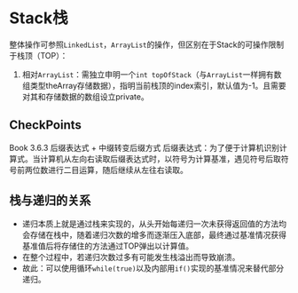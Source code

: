 # Stack栈

整体操作可参照`LinkedList`，`ArrayList`的操作，但区别在于Stack的可操作限制于栈顶（TOP）：
1. 相对`ArrayList`：需独立申明一个`int topOfStack`（与`ArrayList`一样拥有数组类型theArray存储数据），指明当前栈顶的index索引，默认值为-1。且需要对其和存储数据的数组设立private。

## CheckPoints
Book 3.6.3 后缀表达式 + 中缀转变后缀方式
后缀表达式：为了便于计算机识别计算式。当计算机从左向右读取后缀表达式时，以符号为计算基准，遇见符号后取符号前两位数进行二目运算，随后继续从左往右读取。

## 栈与递归的关系
- 递归本质上就是通过栈来实现的，从头开始每递归一次未获得返回值的方法均会存储在栈中，随着递归次数的增多而逐渐压入底部，最终通过基准情况获得基准值后将存储住的方法通过TOP弹出以计算值。
- 在整个过程中，若递归次数过多有可能发生栈溢出而导致崩溃。
- 故此：可以使用循环`while(true)`以及内部用`if()`实现的基准情况来替代部分递归。